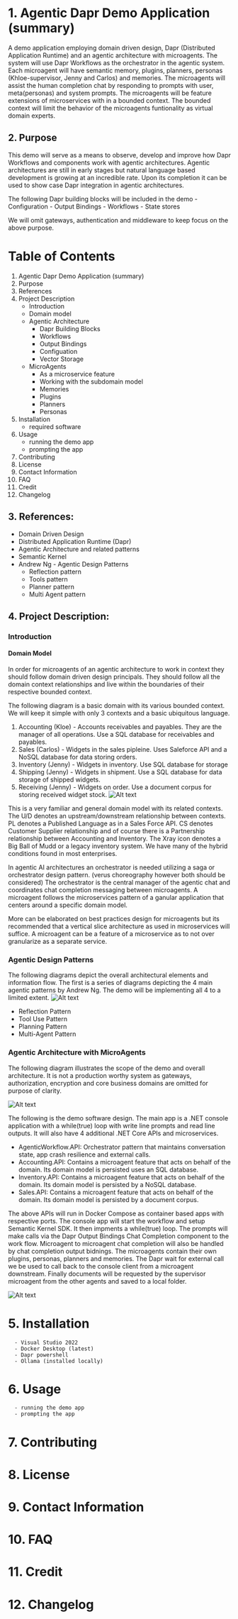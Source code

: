 # 1. Agentic Dapr Demo Application (summary)
A demo application employing domain driven design, Dapr (Distributed Application Runtime) and an agentic architecture with microagents. The system will use Dapr Workflows as the orchestrator in the agentic system. Each microagent will have semantic memory, plugins, planners, personas (Khloe-supervisor, Jenny and Carlos) and memories. The microagents will assist the human completion chat by responding to prompts with user, meta(personas) and system prompts. The microagents will be feature extensions of microservices with in a bounded context. The bounded context will limit the behavior of the microagents funtionality as virtual domain experts. 

## 2. Purpose 

This demo will serve as a means to observe, develop and improve how Dapr Workflows and components work with agentic architectures. Agentic architectures are still in early stages but natural language based development is growing at an incredible rate. Upon its completion it can be used to show case Dapr integration in agentic architectures.

The following Dapr building blocks will be included in the demo
      - Configuration
      - Output Bindings
      - Workflows
      - State stores

We will omit gateways, authentication and middleware to keep focus on the above purpose.

# Table of Contents

1. Agentic Dapr Demo Application (summary)
2. Purpose
3. References
4. Project Description
      - Introduction
      - Domain model
      - Agentic Architecture
          - Dapr Building Blocks
          - Workflows
          - Output Bindings
          - Configuation
          - Vector Storage
      - MicroAgents
          - As a microservice feature
          - Working with the subdomain model
          - Memories
          - Plugins
          - Planners
          - Personas        
5. Installation
      - required software
6. Usage
      - running the demo app
      - prompting the app
7. Contributing
8. License
9. Contact Information
10. FAQ
11. Credit
12. Changelog

## 3. References:
- Domain Driven Design
- Distributed Application Runtime (Dapr)
- Agentic Architecture and related patterns
- Semantic Kernel
- Andrew Ng - Agentic Design Patterns
    - Reflection pattern
    - Tools pattern
    - Planner pattern
    - Multi Agent pattern

## 4. Project Description:
### Introduction
#### Domain Model
In order for microagents of an agentic architecture to work in context they should follow domain driven design principals.
They should follow all the domain context relationships and live within the boundaries of their respective bounded context. 

The following diagram is a basic domain with its various bounded context. We will keep it simple with only 3 contexts and a basic ubiquitous language.

  1. Accounting (Kloe) - Accounts receivables and payables. They are the manager of all operations. Use a SQL database for receivables and payables.
  2. Sales (Carlos) - Widgets in the sales pipleine. Uses Saleforce API and a NoSQL database for data storing orders.
  3. Inventory (Jenny) - Widgets in inventory. Use SQL database for storage
  4. Shipping (Jenny) - Widgets in shipment. Use a SQL database for data storage of shipped widgets.
  5. Receiving (Jenny) - Widgets on order. Use a document corpus for storing received widget stock.
![Alt text](contextmap-agentic-demo.png "Context map image for demo")

This is a very familiar and general domain model with its related contexts. The U/D denotes an upstream/downstream relationship between contexts. PL denotes a Published Language as in a Sales Force API. CS denotes Customer Supplier relationship and of course there is a Partnership relationship between Accounting and Inventory. The Xray icon denotes a Big Ball of Mudd or a legacy inventory system. We have many of the hybrid conditions found in most enterprises.

In agentic AI architectures an orchestrator is needed utilizing a saga or orchestrator design pattern. (verus choreography however both should be considered)
The orchestrator is the central manager of the agentic chat and coordinates chat completion messaging between microagents. A microagent follows the microservices pattern of a ganular application that centers around a specific domain model.

More can be elaborated on best practices design for microagents but its recommended that a vertical slice architecture as used in microservices will suffice. A microagent can be a feature of a microservice as to not over granularize as a separate service.

### Agentic Design Patterns
The following diagrams depict the overall architectural elements and information flow. The first is a series of diagrams depicting the 4 main agentic patterns by Andrew Ng. The demo will be implementing all 4 to a limited extent.
![Alt text](agentic-design-patterns.png "agentic design patterns image for demo")
- Reflection Pattern 
- Tool Use Pattern
- Planning Pattern
- Multi-Agent Pattern

### Agentic Architecture with MicroAgents
The following diagram illustrates the scope of the demo and overall architecture. It is not a production worthy system as gateways, authorization, encryption and core business domains are omitted for purpose of clarity.

![Alt text](agentic-architecture.png "agentic architecture image for demo")

The following is the demo software design. The main app is a .NET console application with a while(true) loop with write line prompts and read line outputs. It will also have 4 additional .NET Core APIs and microservices.

- AgenticWorkflow.API: Orchestrator pattern that maintains conversation state, app crash resilience and external calls.
- Accounting.API: Contains a microagent feature that acts on behalf of the domain. Its domain model is persisted uses an SQL database.
- Inventory.API: Contains a microagent feature that acts on behalf of the domain. Its domain model is persisted by a NoSQL database.
- Sales.API: Contains a microagent feature that acts on behalf of the domain. Its domain model is persisted by a document corpus.

The above APIs will run in Docker Compose as container based apps with respective ports. The console app will start the workflow and setup Semantic Kernel SDK. It then impments a while(true) loop. The prompts will make calls via the Dapr Output Bindings Chat Completion component to the work flow. Microagent to microagent chat completion will also be handled by chat completion output bidnings. The microagents contain their own plugins, personas, planners and memories. The Dapr wait for external call we be used to call back to the console client from a microagent downstream. Finally documents will be requested by the supervisor microagent from the other agents and saved to a local folder.

![Alt text](demo-software-design.png "agentic architecture image for demo")

# 5. Installation
      - Visual Studio 2022
      - Docker Desktop (latest)
      - Dapr powershell
      - Ollama (installed locally)
# 6. Usage
      - running the demo app
      - prompting the app
# 7. Contributing
# 8. License
# 9. Contact Information
# 10. FAQ
# 11. Credit
# 12. Changelog
